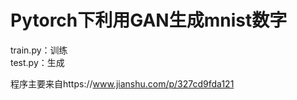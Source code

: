 # Pytorch下利用GAN生成mnist数字

train.py：训练   
test.py：生成  

程序主要来自https://www.jianshu.com/p/327cd9fda121
